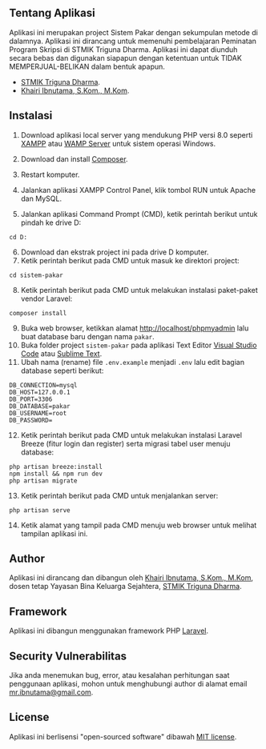 ## Tentang Aplikasi

Aplikasi ini merupakan project Sistem Pakar dengan sekumpulan metode di dalamnya. Aplikasi ini dirancang untuk memenuhi pembelajaran Peminatan Program Skripsi di STMIK Triguna Dharma. Aplikasi ini dapat diunduh secara bebas dan digunakan siapapun dengan ketentuan untuk TIDAK MEMPERJUAL-BELIKAN dalam bentuk apapun.

-   [STMIK Triguna Dharma](https://www.trigunadharma.ac.id).
-   [Khairi Ibnutama, S.Kom., M.Kom](https://kaitama.dev).

## Instalasi

1. Download aplikasi local server yang mendukung PHP versi 8.0 seperti [XAMPP](https://www.apachefriends.org/download.html) atau [WAMP Server](https://www.wampserver.com/en/download-wampserver-64bits/) untuk sistem operasi Windows.

2. Download dan install [Composer](https://getcomposer.org/Composer-Setup.exe).
3. Restart komputer.
4. Jalankan aplikasi XAMPP Control Panel, klik tombol RUN untuk Apache dan MySQL.
5. Jalankan aplikasi Command Prompt (CMD), ketik perintah berikut untuk pindah ke drive D:

```
cd D:
```

6. Download dan ekstrak project ini pada drive D komputer.
7. Ketik perintah berikut pada CMD untuk masuk ke direktori project:

```
cd sistem-pakar
```

8. Ketik perintah berikut pada CMD untuk melakukan instalasi paket-paket vendor Laravel:

```
composer install
```

9. Buka web browser, ketikkan alamat [http://localhost/phpmyadmin](http://localhost/phpmyadmin) lalu buat database baru dengan nama `pakar`.
10. Buka folder project `sistem-pakar` pada aplikasi Text Editor [Visual Studio Code](https://code.visualstudio.com/Download) atau [Sublime Text](https://www.sublimetext.com/download).
11. Ubah nama (rename) file `.env.example` menjadi `.env` lalu edit bagian database seperti berikut:

```
DB_CONNECTION=mysql
DB_HOST=127.0.0.1
DB_PORT=3306
DB_DATABASE=pakar
DB_USERNAME=root
DB_PASSWORD=
```

12. Ketik perintah berikut pada CMD untuk melakukan instalasi Laravel Breeze (fitur login dan register) serta migrasi tabel user menuju database:

```
php artisan breeze:install
npm install && npm run dev
php artisan migrate
```

13. Ketik perintah berikut pada CMD untuk menjalankan server:

```
php artisan serve
```

14. Ketik alamat yang tampil pada CMD menuju web browser untuk melihat tampilan aplikasi ini.

## Author

Aplikasi ini dirancang dan dibangun oleh [Khairi Ibnutama, S.Kom., M.Kom](https://kaitama.dev), dosen tetap Yayasan Bina Keluarga Sejahtera, [STMIK Triguna Dharma](https://www.trigunadharma.ac.id).

## Framework

Aplikasi ini dibangun menggunakan framework PHP [Laravel](https://laravel.com).

## Security Vulnerabilitas

Jika anda menemukan bug, error, atau kesalahan perhitungan saat penggunaan aplikasi, mohon untuk menghubungi author di alamat email [mr.ibnutama@gmail.com](mailto:mr.ibnutama@gmail.com).

## License

Aplikasi ini berlisensi "open-sourced software" dibawah [MIT license](https://opensource.org/licenses/MIT).
